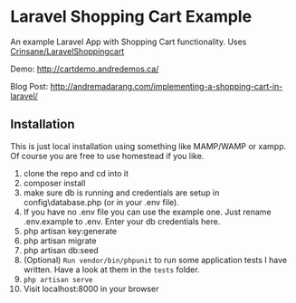 # Laravel Shopping Cart Example

An example Laravel App with Shopping Cart functionality. Uses [Crinsane/LaravelShoppingcart](https://github.com/Crinsane/LaravelShoppingcart)

Demo: <http://cartdemo.andredemos.ca/>

Blog Post: <http://andremadarang.com/implementing-a-shopping-cart-in-laravel/>

## Installation

This is just local installation using something like MAMP/WAMP or xampp. Of course you are free to use homestead if you like.

1. clone the repo and cd into it
1. composer install
1. make sure db is running and credentials are setup in config\database.php (or in your .env file).
1. If you have no .env file you can use the example one. Just rename .env.example to .env. Enter your db credentials here.
1. php artisan key:generate
1. php artisan migrate
1. php artisan db:seed
1. (Optional) `Run vendor/bin/phpunit` to run some application tests I have written. Have a look at them in the `tests` folder.
1. `php artisan serve`
1. Visit localhost:8000 in your browser
